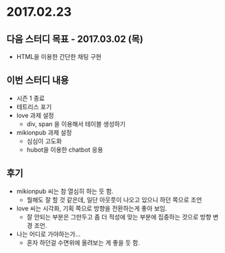 # 2017.02.23

## 다음 스터디 목표 - 2017.03.02 (목)

* HTML을 이용한 간단한 채팅 구현

## 이번 스터디 내용

* 시즌 1 종료
* 테트리스 포기
* love 과제 설정
  * div, span 을 이용해서 테이블 생성하기
* mikionpub 과제 설정
  * 심심이 고도화
  * hubot을 이용한 chatbot 응용

## 후기

* mikionpub 씨는 참 열심히 하는 듯 함.
  * 뭘해도 잘 할 것 같은데, 일단 아웃풋이 나오고 있으니 하던 쪽으로 조언
* love 씨는 시각화, 기획 쪽으로 방향을 전환하는게 좋아 보임.
  * 잘 안되는 부분은 그만두고 좀 더 적성에 맞는 부분에 집중하는 것으로 방향 변경 조언.
* 나는 어디로 가야하는가...
  * 혼자 하던걸 수면위에 올려보는 게 좋을 듯 함.